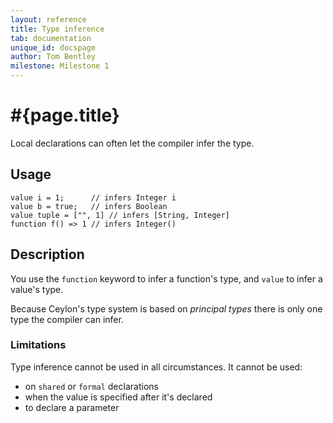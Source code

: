 ```yaml
---
layout: reference
title: Type inference
tab: documentation
unique_id: docspage
author: Tom Bentley
milestone: Milestone 1
---
```


# #{page.title}

Local declarations can often let the 
compiler infer the type. 

## Usage 

    value i = 1;      // infers Integer i
    value b = true;   // infers Boolean
    value tuple = ["", 1] // infers [String, Integer]
    function f() => 1 // infers Integer()

## Description

You use the `function` keyword to infer a function's type, and `value` to 
infer a value's type.

Because Ceylon's type system is based 
on *principal types* there is only one type the compiler can infer.

### Limitations

Type inference cannot be used in all circumstances. It cannot be used:

* on `shared` or `formal` declarations
* when the value is specified after it's declared
* to declare a parameter


